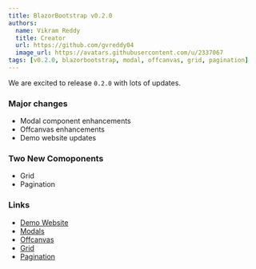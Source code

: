 ```yaml
---
title: BlazorBootstrap v0.2.0
authors:
  name: Vikram Reddy
  title: Creator
  url: https://github.com/gvreddy04
  image_url: https://avatars.githubusercontent.com/u/2337067
tags: [v0.2.0, blazorbootstrap, modal, offcanvas, grid, pagination]
---
```


We are excited to release `0.2.0` with lots of updates.

<!--truncate-->

### Major changes

- Modal component enhancements
- Offcanvas enhancements
- Demo website updates

### Two New Comoponents

- Grid
- Pagination

### Links

- [Demo Website](https://demos.getblazorbootstrap.com/)
- [Modals](https://demos.getblazorbootstrap.com/modals)
- [Offcanvas](https://demos.getblazorbootstrap.com/offcanvas)
- [Grid](https://demos.getblazorbootstrap.com/grid)
- [Pagination](https://demos.getblazorbootstrap.com/pagination)
